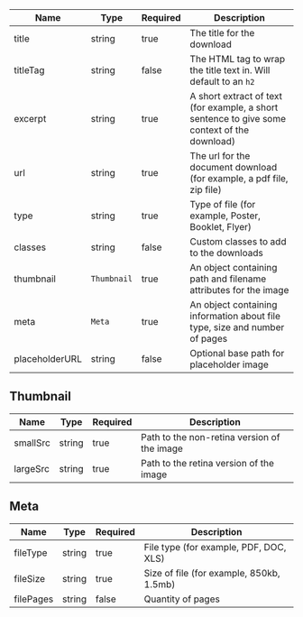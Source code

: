 | Name           | Type        | Required | Description                                                                                  |
| -------------- | ----------- | -------- | -------------------------------------------------------------------------------------------- |
| title          | string      | true     | The title for the download                                                                   |
| titleTag       | string      | false    | The HTML tag to wrap the title text in. Will default to an `h2`                              |
| excerpt        | string      | true     | A short extract of text (for example, a short sentence to give some context of the download) |
| url            | string      | true     | The url for the document download (for example, a pdf file, zip file)                        |
| type           | string      | true     | Type of file (for example, Poster, Booklet, Flyer)                                           |
| classes        | string      | false    | Custom classes to add to the downloads                                                       |
| thumbnail      | `Thumbnail` | true     | An object containing path and filename attributes for the image                              |
| meta           | `Meta`      | true     | An object containing information about file type, size and number of pages                   |
| placeholderURL | string      | false    | Optional base path for placeholder image                                                     |

## Thumbnail

| Name     | Type   | Required | Description                                 |
| -------- | ------ | -------- | ------------------------------------------- |
| smallSrc | string | true     | Path to the non-retina version of the image |
| largeSrc | string | true     | Path to the retina version of the image     |

## Meta

| Name      | Type   | Required | Description                              |
| --------- | ------ | -------- | ---------------------------------------- |
| fileType  | string | true     | File type (for example, PDF, DOC, XLS)   |
| fileSize  | string | true     | Size of file (for example, 850kb, 1.5mb) |
| filePages | string | false    | Quantity of pages                        |
